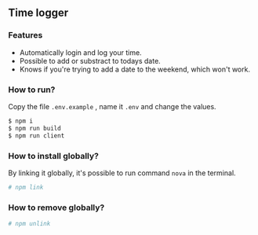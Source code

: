 ## Time logger

### Features

* Automatically login and log your time.
* Possible to add or substract to todays date.
* Knows if you're trying to add a date to the weekend, which won't work.

### How to run?

Copy the file `.env.example` , name it `.env` and change the values.

``` sh
$ npm i
$ npm run build
$ npm run client
```

### How to install globally?

By linking it globally, it's possible to run command `nova` in the terminal.

``` sh
# npm link
```

### How to remove globally?

``` sh
# npm unlink
```
